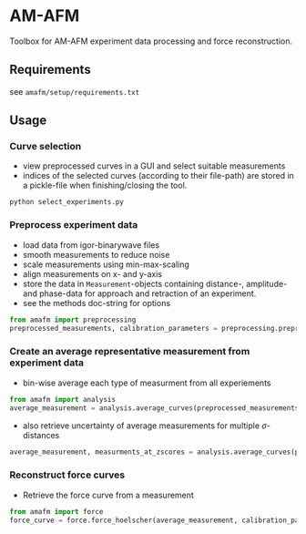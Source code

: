 # AM-AFM
Toolbox for AM-AFM experiment data processing and force reconstruction.


## Requirements
see `amafm/setup/requirements.txt`


## Usage
### Curve selection
* view preprocessed curves in a GUI and select suitable measurements
* indices of the selected curves (according to their file-path) are stored in a pickle-file when finishing/closing the tool.
```shell
python select_experiments.py
```

### Preprocess experiment data
* load data from igor-binarywave files
* smooth measurements to reduce noise
* scale measurements using min-max-scaling
* align measurements on x- and y-axis
* store the data in `Measurement`-objects containing distance-, amplitude- and phase-data for approach and retraction of an experiment.
* see the methods doc-string for options
```python
from amafm import preprocessing
preprocessed_measurements, calibration_parameters = preprocessing.preprocess(data_directory)
```

### Create an average representative measurement from experiment data
* bin-wise average each type of measurment from all experiements
```python
from amafm import analysis
average_measurement = analysis.average_curves(preprocessed_measurements)
```

* also retrieve uncertainty of average measurements for multiple $\sigma$-distances
```python
average_measurement, measurments_at_zscores = analysis.average_curves(preprocessed_measurements, zscores=[1, 2, -1, -2])
```

### Reconstruct force curves
* Retrieve the force curve from a measurement
```python
from amafm import force
force_curve = force.force_hoelscher(average_measurement, calibration_parameters)
```
